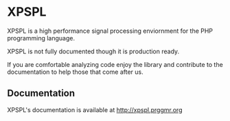 # XPSPL

XPSPL is a high performance signal processing enviornment for the PHP programming language.

XPSPL is not fully documented though it is production ready.

If you are comfortable analyzing code enjoy the library and contribute to the documentation to help those that come after us.

## Documentation

XPSPL's documentation is available at http://xpspl.prggmr.org
